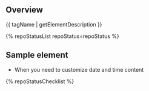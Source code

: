 ## Overview

{{ tagName | getElementDescription }}

{% repoStatusList repoStatus=repoStatus %}


## Sample element

<rh-timestamp></rh-timestamp>


- When you need to customize date and time content

{% repoStatusChecklist %}
